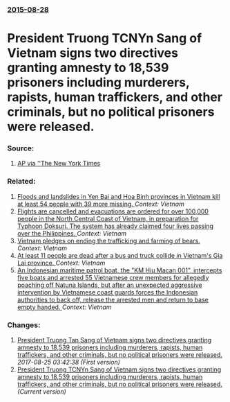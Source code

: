 ### [2015-08-28](/news/2015/08/28/index.md)

# President Truong TCNYn Sang of Vietnam signs two directives granting amnesty to 18,539 prisoners including murderers, rapists, human traffickers, and other criminals, but no political prisoners were released. 




### Source:

1. [AP via ''The New York Times](http://www.nytimes.com/aponline/2015/08/28/world/asia/ap-as-vietnam-amnesty.html)

### Related:

1. [Floods and landslides in Yen Bai and Hoa Binh provinces in Vietnam kill at least 54 people with 39 more missing. ](/news/2017/10/12/floods-and-landslides-in-yaan-ba-i-and-ha2a-ba-nh-provinces-in-vietnam-kill-at-least-54-people-with-39-more-missing.md) _Context: Vietnam_
2. [Flights are cancelled and evacuations are ordered for over 100,000 people in the North Central Coast of Vietnam, in preparation for Typhoon Doksuri. The system has already claimed four lives passing over the Philippines. ](/news/2017/09/14/flights-are-cancelled-and-evacuations-are-ordered-for-over-100-000-people-in-the-north-central-coast-of-vietnam-in-preparation-for-typhoon.md) _Context: Vietnam_
3. [Vietnam pledges on ending the trafficking and farming of bears. ](/news/2017/07/19/vietnam-pledges-on-ending-the-trafficking-and-farming-of-bears.md) _Context: Vietnam_
4. [At least 11 people are dead after a bus and truck collide in Vietnam's Gia Lai province. ](/news/2017/05/7/at-least-11-people-are-dead-after-a-bus-and-truck-collide-in-vietnam-s-gia-lai-province.md) _Context: Vietnam_
5. [An Indonesian maritime patrol boat, the "KM Hiu Macan 001", intercepts five boats and arrested 55 Vietnamese crew members for allegedly poaching off Natuna Islands, but after an unexpected aggressive intervention by Vietnamese coast guards forces the Indonesian authorities to back off, release the arrested men and return to base empty handed. ](/news/2017/05/21/an-indonesian-maritime-patrol-boat-the-km-hiu-macan-001-intercepts-five-boats-and-arrested-55-vietnamese-crew-members-for-allegedly-poac.md) _Context: Vietnam_

### Changes:

1. [President Truong Tan Sang of Vietnam signs two directives granting amnesty to 18,539 prisoners including murderers, rapists, human traffickers, and other criminals, but no political prisoners were released. ](/news/2015/08/28/president-traedegae-ng-taoy-n-sang-of-vietnam-signs-two-directives-granting-amnesty-to-18-539-prisoners-including-murderers-rapists-human-traff.md) _2017-08-25 03:42:38 (First version)_
1. [President Truong TCNYn Sang of Vietnam signs two directives granting amnesty to 18,539 prisoners including murderers, rapists, human traffickers, and other criminals, but no political prisoners were released. ](/news/2015/08/28/president-traedegae-ng-taocnyn-sang-of-vietnam-signs-two-directives-granting-amnesty-to-18-539-prisoners-including-murderers-rapists-human-tra.md) _(Current version)_
